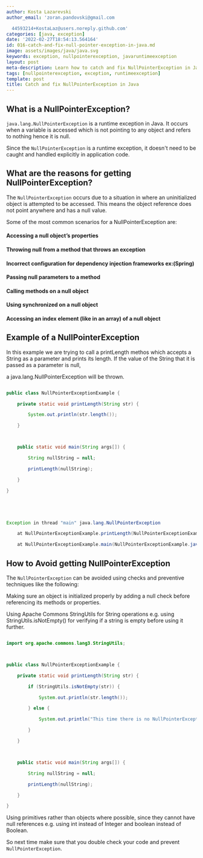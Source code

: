 ```yaml
---
author: Kosta Lazarevski
author_email: 'zoran.pandovski@gmail.com

  44593214+KostaLaz@users.noreply.github.com'
categories: [java, exception]
date: '2022-02-27T18:54:13.564164'
id: 016-catch-and-fix-null-pointer-exception-in-java.md
image: assets/images/java/java.svg
keywords: exception, nullpointerexception, javaruntimeexception
layout: post
meta-description: Learn how to catch and fix NullPointerException in Java
tags: [nullpointerexception, exception, runtimeexception]
template: post
title: Catch and fix NullPointerException in Java
---
```




## What is a NullPointerException?



`java.lang.NullPointerException` is a runtime exception in Java. It occurs when a variable is accessed which is not pointing to any object and refers to nothing hence it is null.



Since the `NullPointerException` is a runtime exception, it doesn't need to be caught and handled explicitly in application code.



## What are the reasons for getting NullPointerException?



The `NullPointerException` occurs due to a situation in where an uninitialized object is attempted to be accessed. This means the object reference does not point anywhere and has a null value.



Some of the most common scenarios for a NullPointerException are:



#### Accessing a null object’s properties

#### Throwing null from a method that throws an exception

#### Incorrect configuration for dependency injection frameworks ex:(Spring)

#### Passing null parameters to a method

#### Calling methods on a null object

#### Using synchronized on a null object

#### Accessing an index element (like in an array) of a null object





## Example of a NullPointerException



In this example we are trying to call a printLength methos which accepts a String as a parameter and prints its length. If the value of the String that it is passed as a parameter is null,

a java.lang.NullPointerException will be thrown.



```java

public class NullPointerExceptionExample {

    private static void printLength(String str) {

        System.out.println(str.length());

    }



    public static void main(String args[]) {

        String nullString = null;

        printLength(nullString);

    }

}





Exception in thread "main" java.lang.NullPointerException

    at NullPointerExceptionExample.printLength(NullPointerExceptionExample.java:3)

    at NullPointerExceptionExample.main(NullPointerExceptionExample.java:8)

```



## How to Avoid getting NullPointerException



The `NullPointerException` can be avoided using checks and preventive techniques like the following:



Making sure an object is initialized properly by adding a null check before referencing its methods or properties.



Using Apache Commons StringUtils for String operations e.g. using StringUtils.isNotEmpty() for verifying if a string is empty before using it further.



```java

import org.apache.commons.lang3.StringUtils;



public class NullPointerExceptionExample {

    private static void printLength(String str) {

        if (StringUtils.isNotEmpty(str)) {

            System.out.println(str.length());

        } else {

            System.out.println("This time there is no NullPointerException");

        }

    }



    public static void main(String args[]) {

        String nullString = null;

        printLength(nullString);

    }

}

```



Using primitives rather than objects where possible, since they cannot have null references e.g. using int instead of Integer and boolean instead of Boolean.



So next time make sure that you double check your code and prevent `NullPointerException`.

